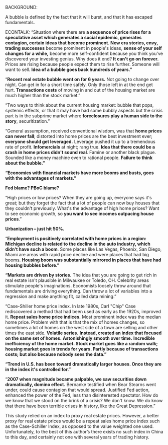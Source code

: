 BACKGROUND:

A bubble is defined by the fact that it will burst, and that it has escaped fundamentals. 

ECONTALK: “Situation where there are **a sequence of price rises for a speculative asset which generates a social epidemic, generates contagion, certain ideas that become prominent**. **New era stories, envy, trading successes** become prominent in people's ideas, **sense of your self changes for a while,** become more self-confident because you think you've discovered your investing genius. Why does it end? **It can't go on forever.** Prices are rising because people expect them to rise further. Someone will want to sell. **Idea of a bubble goes back hundreds of years.”**

“**Recent real estate bubble went on for 6 years.** Not going to change over night. Can get in for a short time safely. Only those left in at the end get hurt. **Transactions costs** of moving in and out of the housing market are much higher than the stock market.”

“Two ways to think about the current housing market: bubble that pops, systemic effects, or that it may have had some bubbly aspects but the crisis part is in the subprime market where **foreclosures play a human side to the story**, securitization.”

“General assumption, received conventional wisdom, was that **home prices can never fall**; distorted into home prices are the best investment ever; **everyone should get leveraged.** Leverage pushed it up to a tremendous rate of profit. **Infomercials** at night; rang true. **Idea that there could be a crash in home prices didn't sound real**. Famine or another black plague. Sounded like a money machine even to rational people. **Failure to think about the bubble.”**

**“Economies with financial markets have more booms and busts, goes with the advantages of markets.”**

**Fed blame? PBoC blame?** 

“High prices or low prices? When they are going up, everyone says it's great; but they forget the fact that a lot of people can now buy houses that they couldn't previously. What's the advantage of high home prices? Want to see economic growth, so **you want to see incomes outpacing house prices**.”

**Urbanization – just hit 50%.**

“**Employment is positively correlated with home prices in a region: Michigan decline is related to the decline in the auto industry, which didn't have such a boom**. Some places like Las Vegas, Phoenix, San Diego, Miami are areas with rapid price decline and were places that had big booms. **Housing boom was substantially mirrored in places that have had housing bubbles before.”**

**“Markets are driven by stories.** The idea that you are going to get rich in real estate isn't plausible in Milwaukee or Toledo, OH. Celebrity areas stimulate people's imaginations. Economists loosely throw around that fundamentals are driving everything. Can throw a lot of variables into a regression and make anything fit, called data mining.”

“Case-Shiller home price index. In late 1980s, Carl "Chip" Case rediscovered a method that had been used as early as the 1920s, improved it. **Repeat sales home price indices.** Most prominent index was the median home price. Problem with that is that the mix of homes changes, so sometimes a lot of homes on the west side of a town are selling and other times the east side. **Volatile series.** **Instead, created an index that focused on the same set of homes.** **Astonishingly smooth over time.** **Incredible inefficiency of the home market. Stock market goes like a random walk; housing market goes in trends for years. Partly because of transactions costs; but also because nobody sees the data.”**

**“Trend in U.S. has been toward dramatically larger houses. Once they are in the index it's controlled for.”**

“**2007 when magnitude became palpable, we saw securities down dramatically, domino effect.** Bernanke testified when Bear Stearns went under, could cause contagion that would spread. Justified Fed action, enhanced the power of the Fed, less than disinterested spectator. How do we know that we stood on the brink of a crisis? We don't know. We do know that there have been terrible crises in history, like the Great Depression.”

 

This study relied on an index to proxy real estate prices. However, a better proxy for real estate prices would be a repeat sales home price index such as the Case-Schiller Index, as opposed to the value weighted one used. Unfortunately, to the best of this author’s there exists no such index in China to this day, and certainly not one with several years of trading history.